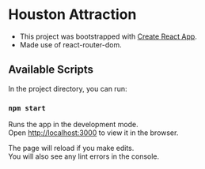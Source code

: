 # Houston Attraction

- This project was bootstrapped with [Create React App](https://github.com/facebook/create-react-app).
- Made use of react-router-dom. 

## Available Scripts

In the project directory, you can run:

### `npm start`

Runs the app in the development mode.\
Open [http://localhost:3000](http://localhost:3000) to view it in the browser.

The page will reload if you make edits.\
You will also see any lint errors in the console.

